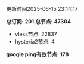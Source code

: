 更新时间2025-06-15 23:14:17

**总订阅: 201**
**总节点: 47304**
- vless节点: 22837
- hysteria2节点: 4

**google ping有效节点: 178**
